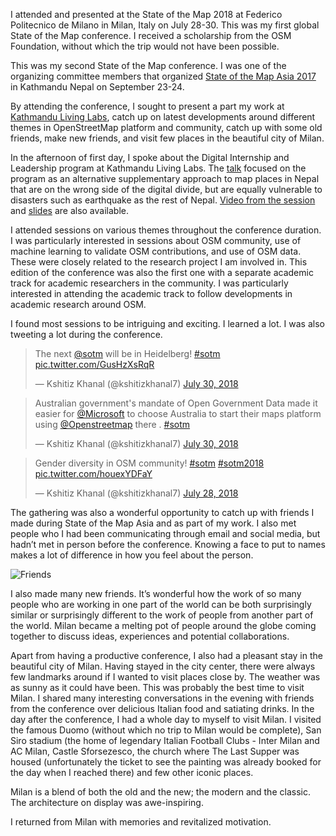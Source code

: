 I attended and presented at the State of the Map 2018 at Federico Politecnico de Milano in Milan, Italy on July 28-30. This was my first global State of the Map conference. I received a scholarship from the OSM Foundation, without which the trip would not have been possible. 

This was my second State of the Map conference. I was one of the organizing committee members that organized [State of the Map Asia 2017](http://2017.stateofthemap.asia) in Kathmandu Nepal on September 23-24. 

By attending the conference, I sought to present a part my work at [Kathmandu Living Labs](http://kathmandulivinglabs.org), catch up on latest developments around different themes in OpenStreetMap platform and community, catch up with some old friends, make new friends, and visit few places in the beautiful city of Milan.

In the afternoon of first day, I spoke about the Digital Internship and Leadership program at Kathmandu Living Labs. The [talk](https://2018.stateofthemap.org/2018/T135-A_new_approach_to_garner_prolific_contribution_in_OpenStreetMap/) focused on the program as an alternative supplementary approach to map places in Nepal that are on the wrong side of the digital divide, but are equally vulnerable to disasters such as earthquake as the rest of Nepal. [Video from the session](https://www.youtube.com/embed/Cr9XTtwuvjg?start=15197) and [slides](https://docs.google.com/presentation/d/1pROUhGqcSvvImOBiDKBf8-xZOxXO5A0LNgmGpclZKgI/edit?usp=sharing) are also available.

I attended sessions on various themes throughout the conference duration. I was particularly interested in sessions about OSM community, use of machine learning to validate OSM contributions, and use of OSM data. These were closely related to the research project I am involved in. This edition of the conference was also the first one with a separate academic track for academic researchers in the community. I was particularly interested in attending the academic track to follow developments in academic research around OSM.

I found most sessions to be intriguing and exciting. I learned a lot. I was also tweeting a lot during the conference.  
<blockquote class="twitter-tweet" data-lang="en"><p lang="en" dir="ltr">The next <a href="https://twitter.com/sotm?ref_src=twsrc%5Etfw">@sotm</a> will be in Heidelberg! <a href="https://twitter.com/hashtag/sotm?src=hash&amp;ref_src=twsrc%5Etfw">#sotm</a> <a href="https://t.co/GusHzXsRqR">pic.twitter.com/GusHzXsRqR</a></p>&mdash; Kshitiz Khanal (@kshitizkhanal7) <a href="https://twitter.com/kshitizkhanal7/status/1023943231489359872?ref_src=twsrc%5Etfw">July 30, 2018</a></blockquote>
<script async src="https://platform.twitter.com/widgets.js" charset="utf-8"></script>

<blockquote class="twitter-tweet" data-lang="en"><p lang="en" dir="ltr">Australian government&#39;s mandate of Open Government Data made it easier for <a href="https://twitter.com/Microsoft?ref_src=twsrc%5Etfw">@Microsoft</a> to choose Australia to start their maps platform using <a href="https://twitter.com/openstreetmap?ref_src=twsrc%5Etfw">@Openstreetmap</a> there . <a href="https://twitter.com/hashtag/sotm?src=hash&amp;ref_src=twsrc%5Etfw">#sotm</a></p>&mdash; Kshitiz Khanal (@kshitizkhanal7) <a href="https://twitter.com/kshitizkhanal7/status/1023843190615560192?ref_src=twsrc%5Etfw">July 30, 2018</a></blockquote>
<script async src="https://platform.twitter.com/widgets.js" charset="utf-8"></script>

<blockquote class="twitter-tweet" data-lang="en"><p lang="en" dir="ltr">Gender diversity in OSM community! <a href="https://twitter.com/hashtag/sotm?src=hash&amp;ref_src=twsrc%5Etfw">#sotm</a> <a href="https://twitter.com/hashtag/sotm2018?src=hash&amp;ref_src=twsrc%5Etfw">#sotm2018</a> <a href="https://t.co/houexYDFaY">pic.twitter.com/houexYDFaY</a></p>&mdash; Kshitiz Khanal (@kshitizkhanal7) <a href="https://twitter.com/kshitizkhanal7/status/1023212373602119680?ref_src=twsrc%5Etfw">July 28, 2018</a></blockquote>
<script async src="https://platform.twitter.com/widgets.js" charset="utf-8"></script>

The gathering was also a wonderful opportunity to catch up with friends I made during State of the Map Asia and as part of my work. I also met people who I had been communicating through email and social media, but hadn’t met in person before the conference. Knowing a face to put to names makes a lot of difference in how you feel about the person. 

![Friends](https://lh3.googleusercontent.com/LYWA0e4QV4fjl0uPARoqy1W3y-qyOEjyAH3XcpOhuGl7bYLzbEGmaHf-rH1YoaMgx7GmXVmNzoCq6dXULiQO6MNPa20EVMQYUyIYviV6QhzMIkHzYICYBKJ-bBFS9WZAHdwn0AZ78WtnYNiuGypNXpLLjUl0e_sLe94yulMuuZbLmsqs8EH1IHPaPW9uxCALhU7UW1GXZELMZr8LYwc--r0FdNOAK3t8kGzUuD-ksx8S8q_EguX5S29gm1vTz4M1V94jNEJTLcH0ohsIAAqyM_-h1YyCPytFDWZ1XGmxUihIMDOuKn0o9RIaQMMfJPCtW2WHiobRgcpjcmBmxCEy8rPrRsL0O5jXnafv5LuNaCkl_AG4mLdvNH2qlYWwXbDnn3ZVA0y-2ugLImyCo0VQdx2yMpjEfpPRbPe0LVxDd-qvPKCSxJHgtONMDNPv-Z7Ho0unLHcsRr6_oAUF0WBIfMoAE6FwVrRs5xF8TwYTtofHTC-IlQkSLn0tDGvqbZYSHFzWcZBbK8-abvrfNm3suXeusMCrAK-aO5V8DGWF82HhX_-HWt-RGseTV2MOgAoyiwNEPj7Ynh8JDR3T4XdT4i5tt-xPH6-zO1Mm5Nyf=w1252-h938-no)

I also made many new friends. It’s wonderful how the work of so many people who are working in one part of the world can be both surprisingly similar or surprisingly different to the work of people from another part of the world. Milan became a melting pot of people around the globe coming together to discuss ideas, experiences and potential collaborations.   

Apart from having a productive conference, I also had a pleasant stay in the beautiful city of Milan. Having stayed in the city center, there were always few landmarks around if I wanted to visit places close by. The weather was as sunny as it could have been. This was probably the best time to visit Milan. I shared many interesting conversations in the evening with friends from the conference over delicious Italian food and satiating drinks. In the day after the conference, I had a whole day to myself to visit Milan. I visited the famous Duomo (without which no trip to Milan would be complete), San Siro stadium (the home of legendary Italian Football Clubs - Inter Milan and AC Milan, Castle Sforsezesco, the church where The Last Supper was housed (unfortunately the ticket to see the painting was already booked for the day when I reached there) and few other iconic places.

Milan is a blend of both the old and the new; the modern and the classic. The architecture on display was awe-inspiring. 

I returned from Milan with memories and revitalized motivation. 
